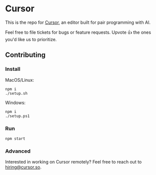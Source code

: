 # Cursor

This is the repo for [Cursor](https://www.cursor.so), an editor built for pair programming with AI. 

Feel free to file tickets for bugs or feature requests. Upvote 👍 the ones you'd like us to prioritize.

## Contributing

### Install

MacOS/Linux:

```
npm i
./setup.sh
```

Windows:

```
npm i
./setup.ps1
```

### Run

```
npm start
```

### Advanced

Interested in working on Cursor remotely? Feel free to reach out to hiring@cursor.so.
